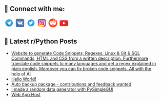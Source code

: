 ## 🔎 Connect with me:
[<img src="https://github.com/bullbesh/bullbesh/blob/main/images/Telegram.png" width="32" height="32" />](https://t.me/bullbesh)
[<img src="https://github.com/bullbesh/bullbesh/blob/main/images/VK.png" width="32" height="32" />](https://vk.com/bullbesh)
[<img src="https://github.com/bullbesh/bullbesh/blob/main/images/Twitter.png" width="32" height="32" />](https://twitter.com/bullbesh1)
[<img src="https://github.com/bullbesh/bullbesh/blob/main/images/Instagram.png" width="32" height="32" />](https://www.instagram.com/bullbesh)
[<img src="https://github.com/bullbesh/bullbesh/blob/main/images/Reddit.png" width="32" height="32" />](https://www.reddit.com/user/bullbesh)
[<img src="https://github.com/bullbesh/bullbesh/blob/main/images/YouTube.png" width="32" height="32" />](https://www.youtube.com/channel/UCtfjRs6uzgq5mfm8S06WTcg)

## 📕 Latest r/Python Posts
<!-- BLOG-POST-LIST:START -->
- [Website to generate Code Snippets, Regexes, Linux &amp; Git &amp; SQL Commands, HTML and CSS from a written description. Furthermore translate code snippets to many languages and get a regex explained in plain english. Moreover you can fix broken code snippets. All with the help of AI](https://www.reddit.com/r/Python/comments/wg8zbm/website_to_generate_code_snippets_regexes_linux/)
- [Hello World!](https://www.reddit.com/r/Python/comments/wg81v2/hello_world/)
- [Auto backup package - contributions and feedback wanted](https://www.reddit.com/r/Python/comments/wg7sy3/auto_backup_package_contributions_and_feedback/)
- [I made a random data generator with PySimpleGUI](https://www.reddit.com/r/Python/comments/wg7ku9/i_made_a_random_data_generator_with_pysimplegui/)
- [Web App Host](https://www.reddit.com/r/Python/comments/wg6rhy/web_app_host/)
<!-- BLOG-POST-LIST:END -->
